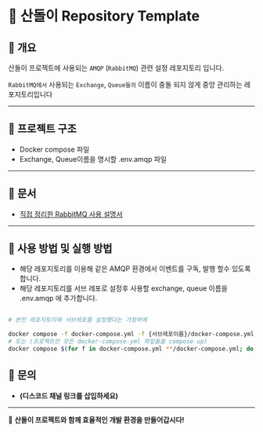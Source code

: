 # 📌 산돌이 Repository Template  

## 📂 개요

산돌이 프로젝트에 사용되는 `AMQP` (`RabbitMQ`) 관련 설정 레포지토리 입니다.

`RabbitMQ에서` 사용되는 `Exchange`, `Queue들의` 이름이 충돌 되지 않게 중앙 관리하는 레포지토리입니다

---

## 📌 프로젝트 구조  

- Docker compose 파일
- Exchange, Queue이름을 명시할 .env.amqp 파일

---

## 📌 문서  

- [직접 정리한 RabbitMQ 사용 설명서](https://www.notion.so/1a28dd105783807da114e6f4b01baf50?pvs=4)

---

## 📌 사용 방법 및 실행 방법

- 해당 레포지토리를 이용해 같은 AMQP 환경에서 이벤트를 구독, 발행 할수 있도록 합니다.
- 해당 레포지토리를 서브 레포로 설정후 사용할 exchange, queue 이름을 .env.amqp 에 추가합니다.

```bash

# 본인 레포지토리에 서브레포를 설정했다는 가정하에

docker compose -f docker-compose.yml -f {서브레포이름}/docker-compose.yml up -d --build
# 또는 (프로젝트안 모든 docker-compose.yml 파일들을 compose up)
docker compose $(for f in docker-compose.yml **/docker-compose.yml; do echo "-f $f " ;done) up -d --build
```

## 📌 문의  

- **(디스코드 채널 링크를 삽입하세요)**

---
🚀 **산돌이 프로젝트와 함께 효율적인 개발 환경을 만들어갑시다!**  
